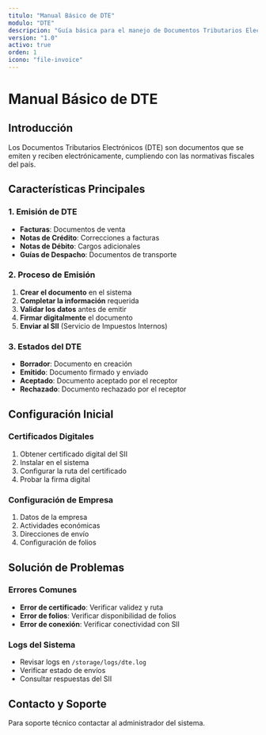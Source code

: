 ```yaml
---
titulo: "Manual Básico de DTE"
modulo: "DTE"
descripcion: "Guía básica para el manejo de Documentos Tributarios Electrónicos"
version: "1.0"
activo: true
orden: 1
icono: "file-invoice"
---
```


# Manual Básico de DTE

## Introducción

Los Documentos Tributarios Electrónicos (DTE) son documentos que se emiten y reciben electrónicamente, cumpliendo con las normativas fiscales del país.

## Características Principales

### 1. Emisión de DTE
- **Facturas**: Documentos de venta
- **Notas de Crédito**: Correcciones a facturas
- **Notas de Débito**: Cargos adicionales
- **Guías de Despacho**: Documentos de transporte

### 2. Proceso de Emisión

1. **Crear el documento** en el sistema
2. **Completar la información** requerida
3. **Validar los datos** antes de emitir
4. **Firmar digitalmente** el documento
5. **Enviar al SII** (Servicio de Impuestos Internos)

### 3. Estados del DTE

- **Borrador**: Documento en creación
- **Emitido**: Documento firmado y enviado
- **Aceptado**: Documento aceptado por el receptor
- **Rechazado**: Documento rechazado por el receptor

## Configuración Inicial

### Certificados Digitales
1. Obtener certificado digital del SII
2. Instalar en el sistema
3. Configurar la ruta del certificado
4. Probar la firma digital

### Configuración de Empresa
1. Datos de la empresa
2. Actividades económicas
3. Direcciones de envío
4. Configuración de folios

## Solución de Problemas

### Errores Comunes
- **Error de certificado**: Verificar validez y ruta
- **Error de folios**: Verificar disponibilidad de folios
- **Error de conexión**: Verificar conectividad con SII

### Logs del Sistema
- Revisar logs en `/storage/logs/dte.log`
- Verificar estado de envíos
- Consultar respuestas del SII

## Contacto y Soporte

Para soporte técnico contactar al administrador del sistema.
